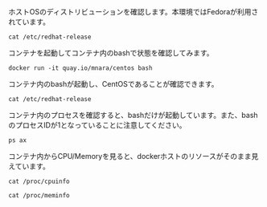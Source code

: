 ホストOSのディストリビューションを確認します。本環境ではFedoraが利用されています。

```execute
cat /etc/redhat-release
```

コンテナを起動してコンテナ内のbashで状態を確認してみます。

```execute
docker run -it quay.io/mnara/centos bash
```

コンテナ内のbashが起動し、CentOSであることが確認できます。

```execute
cat /etc/redhat-release
```

コンテナ内のプロセスを確認すると、bashだけが起動しています。また、bashのプロセスIDが1となっていることに注意してください。

```execute
ps ax
```

コンテナ内からCPU/Memoryを見ると、dockerホストのリソースがそのまま見えています。

```execute
cat /proc/cpuinfo
```

```execute
cat /proc/meminfo
```

